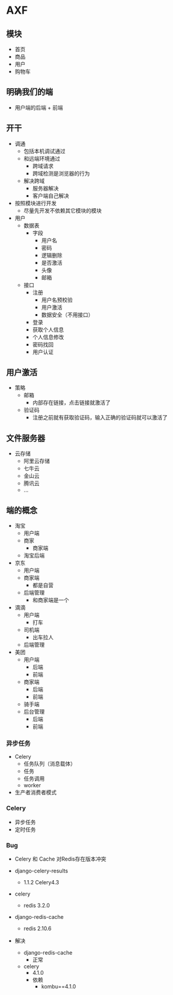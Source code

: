 # AXF

## 模块
- 首页
- 商品
- 用户
- 购物车


## 明确我们的端
- 用户端的后端 + 前端


## 开干
- 调通
    - 包括本机调试通过
    - 和远端环境通过
        - 跨域请求
        - 跨域检测是浏览器的行为
    - 解决跨域
        - 服务器解决
        - 客户端自己解决
- 按照模块进行开发
    - 尽量先开发不依赖其它模块的模块
- 用户
    - 数据表
        - 字段
            - 用户名
            - 密码
            - 逻辑删除
            - 是否激活
            - 头像
            - 邮箱
    - 接口
        - 注册
            - 用户名预校验
            - 用户激活
            - 数据安全（不用接口）
        - 登录
        - 获取个人信息
        - 个人信息修改
        - 密码找回
        - 用户认证
        
        
## 用户激活
- 策略
    - 邮箱
        - 内部存在链接，点击链接就激活了
    - 验证码
        - 注册之前就有获取验证码，输入正确的验证码就可以激活了
        
## 文件服务器
- 云存储
    - 阿里云存储
    - 七牛云
    - 金山云
    - 腾讯云
    - ...


## 端的概念
- 淘宝
    - 用户端
    - 商家
        - 商家端
    - 淘宝后端
- 京东
    - 用户端
    - 商家端
        - 都是自营
    - 后端管理
        - 和商家端是一个
- 滴滴
    - 用户端
        - 打车
    - 司机端
        - 出车拉人
    - 后端管理
- 美团
    - 用户端
        - 后端
        - 前端
    - 商家端
        - 后端
        - 前端
    - 骑手端
    - 后台管理
        - 后端
        - 前端
        
        
### 异步任务
- Celery
    - 任务队列（消息载体）
    - 任务
    - 任务调用
    - worker
- 生产者消费者模式

### Celery
- 异步任务
- 定时任务


### Bug
- Celery 和 Cache 对Redis存在版本冲突
- django-celery-results
    - 1.1.2 Celery4.3
- celery
    - redis 3.2.0
- django-redis-cache
    - redis 2.10.6
    
- 解决
    - django-redis-cache
        - 正常
    - celery
        - 4.1.0
        - 依赖
            - kombu==4.1.0

